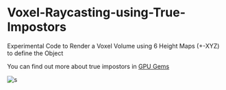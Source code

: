 # Voxel-Raycasting-using-True-Impostors
Experimental Code to Render a Voxel Volume using 6 Height Maps (+-XYZ) to define the Object

You can find out more about true impostors in [GPU Gems](http://http.developer.nvidia.com/GPUGems3/gpugems3_ch21.html)

![s](https://github.com/sp4cerat/Voxel-Raycasting-using-True-Impostors/blob/master/screenshots/1.png?raw=true)
